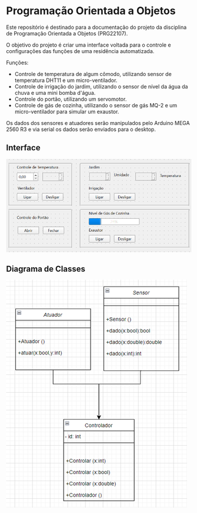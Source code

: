 # Programação Orientada a Objetos

Este repositório é destinado para a documentação do projeto da disciplina de Programação Orientada a Objetos (PRG22107).

O objetivo do projeto é criar uma interface voltada para o controle e configurações das funções de uma residência automatizada.

Funções:

- Controle de temperatura de algum cômodo, utilizando sensor de temperatura DHT11 e um micro-ventilador.
- Controle de irrigação do jardim, utilizando o sensor de nível da água da chuva e uma mini bomba d'água.
- Controle do portão, utilizando um servomotor.
- Controle de gás de cozinha, utilizando o sensor de gás MQ-2 e um micro-ventilador para simular um exaustor.

Os dados dos sensores e atuadores serão manipulados pelo Arduino MEGA 2560 R3 e via serial os dados serão enviados para o desktop.

## Interface 

![](./figuras/interface.png)

## Diagrama de Classes 

![](./figuras/diagrama.png)
